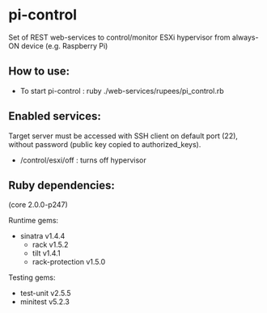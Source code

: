 pi-control
==========

Set of REST web-services to control/monitor ESXi hypervisor from always-ON device (e.g. Raspberry Pi)


How to use:
-----------
- To start pi-control : ruby ./web-services/rupees/pi_control.rb


Enabled services:
-----------------
Target server must be accessed with SSH client on default port (22), without password (public key copied to authorized_keys).

- /control/esxi/off : turns off hypervisor

Ruby dependencies:
------------------
(core 2.0.0-p247)

Runtime gems:
- sinatra v1.4.4
  - rack v1.5.2
  - tilt v1.4.1
  - rack-protection v1.5.0

Testing gems:
- test-unit v2.5.5
- minitest v5.2.3